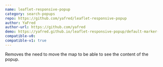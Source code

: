 ```yaml
---
name: leaflet-responsive-popup
category: search-popups
repo: https://github.com/yafred/leaflet-responsive-popup
author: YaFred
author-url: https://github.com/yafred
demo: https://yafred.github.io/leaflet-responsive-popup/default-marker-tip
compatible-v0:
compatible-v1: true
---
```


Removes the need to move the map to be able to see the content of the popup.
